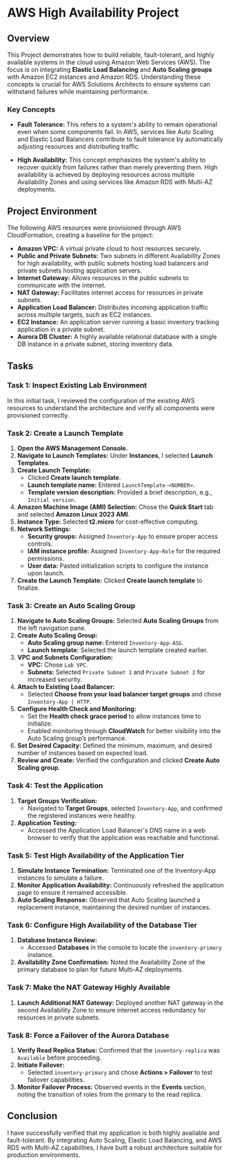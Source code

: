 # AWS High Availability Project

## Overview
This Project demonstrates how to build reliable, fault-tolerant, and highly available systems in the cloud using Amazon Web Services (AWS). The focus is on integrating **Elastic Load Balancing** and **Auto Scaling groups** with Amazon EC2 instances and Amazon RDS. Understanding these concepts is crucial for AWS Solutions Architects to ensure systems can withstand failures while maintaining performance.

### Key Concepts
- **Fault Tolerance:** This refers to a system's ability to remain operational even when some components fail. In AWS, services like Auto Scaling and Elastic Load Balancers contribute to fault tolerance by automatically adjusting resources and distributing traffic.
  
- **High Availability:** This concept emphasizes the system's ability to recover quickly from failures rather than merely preventing them. High availability is achieved by deploying resources across multiple Availability Zones and using services like Amazon RDS with Multi-AZ deployments.

## Project Environment
The following AWS resources were provisioned through AWS CloudFormation, creating a baseline for the project:
- **Amazon VPC:** A virtual private cloud to host resources securely.
- **Public and Private Subnets:** Two subnets in different Availability Zones for high availability, with public subnets hosting load balancers and private subnets hosting application servers.
- **Internet Gateway:** Allows resources in the public subnets to communicate with the internet.
- **NAT Gateway:** Facilitates internet access for resources in private subnets.
- **Application Load Balancer:** Distributes incoming application traffic across multiple targets, such as EC2 instances.
- **EC2 Instance:** An application server running a basic inventory tracking application in a private subnet.
- **Aurora DB Cluster:** A highly available relational database with a single DB instance in a private subnet, storing inventory data.

## Tasks

### Task 1: Inspect Existing Lab Environment
In this initial task, I reviewed the configuration of the existing AWS resources to understand the architecture and verify all components were provisioned correctly.

### Task 2: Create a Launch Template
1. **Open the AWS Management Console.**
2. **Navigate to Launch Templates:** Under **Instances**, I selected **Launch Templates**.
3. **Create Launch Template:** 
   - Clicked **Create launch template**.
   - **Launch template name:** Entered `LaunchTemplate-<NUMBER>`.
   - **Template version description:** Provided a brief description, e.g., `Initial version`.
4. **Amazon Machine Image (AMI) Selection:** Chose the **Quick Start** tab and selected **Amazon Linux 2023 AMI**.
5. **Instance Type:** Selected **t2.micro** for cost-effective computing.
6. **Network Settings:** 
   - **Security groups:** Assigned `Inventory-App` to ensure proper access controls.
   - **IAM instance profile:** Assigned `Inventory-App-Role` for the required permissions.
   - **User data:** Pasted initialization scripts to configure the instance upon launch.
7. **Create the Launch Template:** Clicked **Create launch template** to finalize.

### Task 3: Create an Auto Scaling Group
1. **Navigate to Auto Scaling Groups:** Selected **Auto Scaling Groups** from the left navigation pane.
2. **Create Auto Scaling Group:**
   - **Auto Scaling group name:** Entered `Inventory-App-ASG`.
   - **Launch template:** Selected the launch template created earlier.
3. **VPC and Subnets Configuration:**
   - **VPC:** Chose `Lab VPC`.
   - **Subnets:** Selected `Private Subnet 1` and `Private Subnet 2` for increased security.
4. **Attach to Existing Load Balancer:** 
   - Selected **Choose from your load balancer target groups** and chose `Inventory-App | HTTP`.
5. **Configure Health Check and Monitoring:**
   - Set the **Health check grace period** to allow instances time to initialize.
   - Enabled monitoring through **CloudWatch** for better visibility into the Auto Scaling group’s performance.
6. **Set Desired Capacity:** Defined the minimum, maximum, and desired number of instances based on expected load.
7. **Review and Create:** Verified the configuration and clicked **Create Auto Scaling group**.

### Task 4: Test the Application
1. **Target Groups Verification:** 
   - Navigated to **Target Groups**, selected `Inventory-App`, and confirmed the registered instances were healthy.
2. **Application Testing:**
   - Accessed the Application Load Balancer's DNS name in a web browser to verify that the application was reachable and functional.

### Task 5: Test High Availability of the Application Tier
1. **Simulate Instance Termination:** Terminated one of the Inventory-App instances to simulate a failure.
2. **Monitor Application Availability:** Continuously refreshed the application page to ensure it remained accessible.
3. **Auto Scaling Response:** Observed that Auto Scaling launched a replacement instance, maintaining the desired number of instances.

### Task 6: Configure High Availability of the Database Tier
1. **Database Instance Review:** 
   - Accessed **Databases** in the console to locate the `inventory-primary` instance.
2. **Availability Zone Confirmation:** Noted the Availability Zone of the primary database to plan for future Multi-AZ deployments.

### Task 7: Make the NAT Gateway Highly Available
1. **Launch Additional NAT Gateway:** Deployed another NAT gateway in the second Availability Zone to ensure internet access redundancy for resources in private subnets.

### Task 8: Force a Failover of the Aurora Database
1. **Verify Read Replica Status:** Confirmed that the `inventory-replica` was `Available` before proceeding.
2. **Initiate Failover:**
   - Selected `inventory-primary` and chose **Actions > Failover** to test failover capabilities.
3. **Monitor Failover Process:** Observed events in the **Events** section, noting the transition of roles from the primary to the read replica.

## Conclusion
I have successfully verified that my application is both highly available and fault-tolerant. By integrating Auto Scaling, Elastic Load Balancing, and AWS RDS with Multi-AZ capabilities, I have built a robust architecture suitable for production environments.
